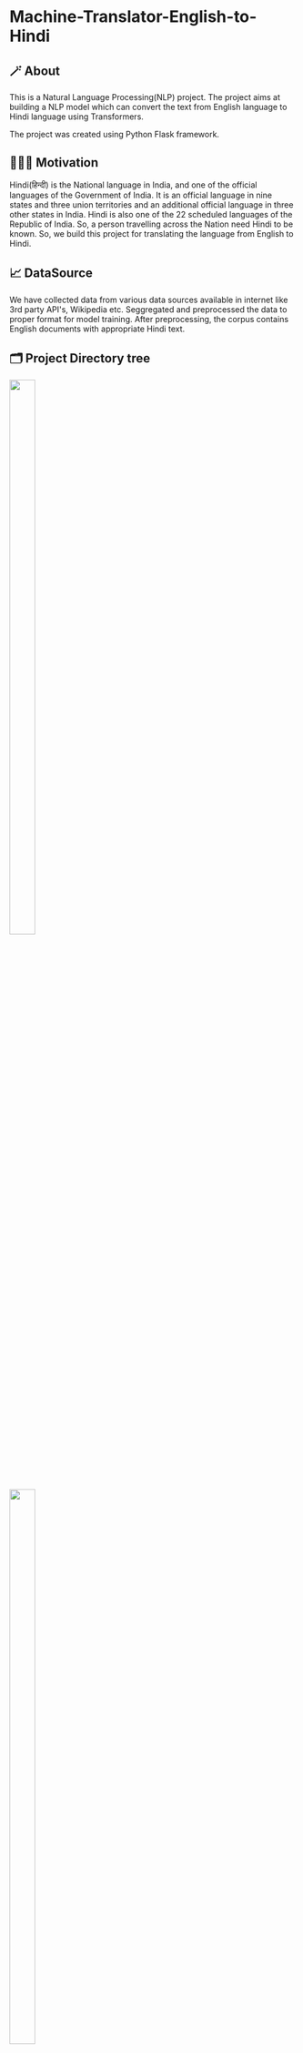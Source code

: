 # Machine-Translator-English-to-Hindi

## 🪄 About
This is a Natural Language Processing(NLP) project. The project aims at building a NLP model which can convert the text from English language to Hindi language using Transformers.

The project was created using Python Flask framework.

## 🏋🏻‍♂️ Motivation
Hindi(हिन्दी) is the National language in India, and one of the official languages of the Government of India. It is an official language in nine states and three union territories and an additional official language in three other states in India. Hindi is also one of the 22 scheduled languages of the Republic of India.
So, a person travelling across the Nation need Hindi to be known. So, we build this project for translating the language from English to Hindi.

## 📈 DataSource

We have collected data from various data sources available in internet like 3rd party API's, Wikipedia etc. Seggregated and preprocessed the data to proper format for model training. After preprocessing, the corpus contains English documents with appropriate Hindi text.

## 🗂️ Project Directory tree


<a><img src='Directory tree-1.png' width="30%" height="50%"></a><br>
<a><img src='Directory tree-2.png' width="30%" height="50%"></a>
